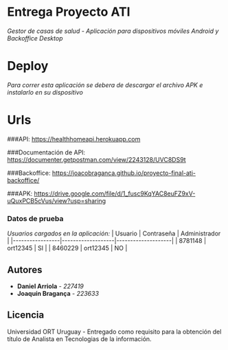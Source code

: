 # Entrega Proyecto ATI

_Gestor de casas de salud - Aplicación para dispositivos móviles Android y Backoffice Desktop_

# Deploy

_Para correr esta aplicación se debera de descargar el archivo APK e instalarlo en su dispositivo_

# Urls

###API: https://healthhomeapi.herokuapp.com

###Documentación de API: https://documenter.getpostman.com/view/2243128/UVC8DS9t

###Backoffice: https://joacobraganca.github.io/proyecto-final-ati-backoffice/

###APK: https://drive.google.com/file/d/1_fusc9KqYAC8euFZ9xV-uQuxPCB5cVus/view?usp=sharing


### Datos de prueba

_Usuarios cargados en la aplicación:_
|     Usuario     |     Contraseña    |    Administrador   |
|-----------------|-------------------|--------------------|
|     8781148     |     ort12345      |          SI        |
|     8460229     |     ort12345      |          NO        |

## Autores

- **Daniel Arriola** - _227419_
- **Joaquín Bragança** - _223633_

## Licencia

Universidad ORT Uruguay - Entregado como requisito para la obtención del título de Analista en Tecnologias de la información.
